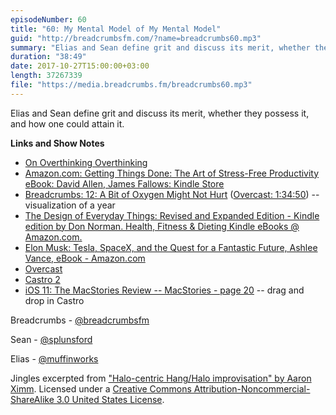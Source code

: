 ```yaml
---
episodeNumber: 60
title: "60: My Mental Model of My Mental Model"
guid: "http://breadcrumbsfm.com/?name=breadcrumbs60.mp3"
summary: "Elias and Sean define grit and discuss its merit, whether they possess it, and how one could attain it."
duration: "38:49"
date: 2017-10-27T15:00:00+03:00
length: 37267339
file: "https://media.breadcrumbs.fm/breadcrumbs60.mp3"
---
```

Elias and Sean define grit and discuss its merit, whether they possess it, and how one could attain it.

**Links and Show Notes** 
- [On Overthinking Overthinking](http://d.pr/f/n8vCYF)
- [Amazon.com: Getting Things Done: The Art of Stress-Free Productivity eBook: David Allen, James Fallows: Kindle Store](http://www.amazon.com/dp/B00KWG9M2E/?tag=breadcrumbsfm-20)
- [ Breadcrumbs: 12: A Bit of Oxygen Might Not Hurt](http://breadcrumbsfm.libsyn.com/12-a-bit-of-oxygen-might-not-hurt) ([Overcast: 1:34:50](https://overcast.fm/+HBHggppRs/1:34:50)) -- visualization of a year
- [The Design of Everyday Things: Revised and Expanded Edition - Kindle edition by Don Norman. Health, Fitness & Dieting Kindle eBooks @ Amazon.com.](http://www.amazon.com/dp/B00E257T6C/?tag=breadcrumbsfm-20)
- [Elon Musk: Tesla, SpaceX, and the Quest for a Fantastic Future, Ashlee Vance, eBook - Amazon.com](http://www.amazon.com/dp/B00KVI76ZS/?tag=breadcrumbsfm-20)
- [ Overcast](https://itunes.apple.com/us/app/overcast/id888422857?mt=8&uo=4)
- [ Castro 2](https://itunes.apple.com/us/app/castro-2/id1080840241?mt=8&uo=4)
- [ iOS 11: The MacStories Review -- MacStories - page 20](https://www.macstories.net/stories/ios-11-the-macstories-review/20/#iphone-drag-and-drop) -- drag and drop in Castro

Breadcrumbs - [@breadcrumbsfm](https://twitter.com/breadcrumbsfm)

Sean - [@splunsford](https://twitter.com/splunsford)

Elias - [@muffinworks](https://twitter.com/muffinworks)

Jingles excerpted from [ "Halo-centric Hang/Halo improvisation" by Aaron Ximm](http://freemusicarchive.org/music/aaron_ximm/handpans_and_the_hang/). Licensed under a [Creative Commons Attribution-Noncommercial-ShareAlike 3.0 United States License](http://creativecommons.org/licenses/by-nc-sa/3.0/us/).